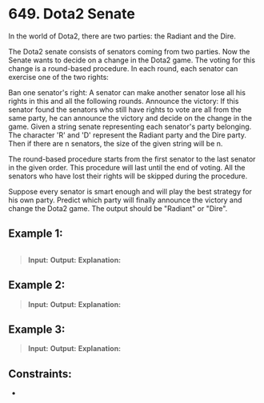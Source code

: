 # 649. Dota2 Senate

In the world of Dota2, there are two parties: the Radiant and the Dire.

The Dota2 senate consists of senators coming from two parties. Now the Senate wants to decide on a change in the Dota2 game.
The voting for this change is a round-based procedure. In each round, each senator can exercise one of the two rights:

Ban one senator's right: A senator can make another senator lose all his rights in this and all the following rounds.
Announce the victory: If this senator found the senators who still have rights to vote are all from the same party, he can announce the victory and decide on the change in the game.
Given a string senate representing each senator's party belonging. The character 'R' and 'D' represent the Radiant party and the Dire party. Then if there are n senators, the size of the given string will be n.

The round-based procedure starts from the first senator to the last senator in the given order.
This procedure will last until the end of voting. All the senators who have lost their rights will be skipped during the procedure.

Suppose every senator is smart enough and will play the best strategy for his own party.
Predict which party will finally announce the victory and change the Dota2 game. The output should be "Radiant" or "Dire".

## Example 1:
![]()
> **Input:**
> **Output:**
> **Explanation:**

## Example 2:
> **Input:**
> **Output:**
> **Explanation:**

## Example 3:
> **Input:**
> **Output:**
> **Explanation:**

## Constraints:
*